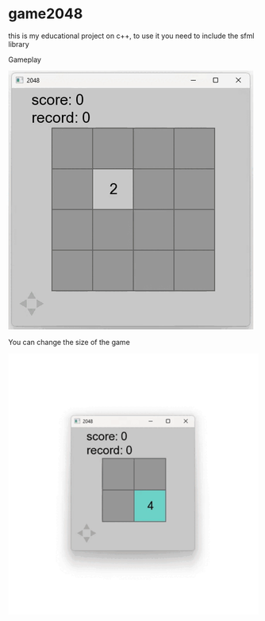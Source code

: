 # game2048
this is my educational project on c++, to use it you need to include the sfml library

Gameplay

![g1](./gif/gameplay.gif)

You can change the size of the game

![g2](./gif/size.gif)
